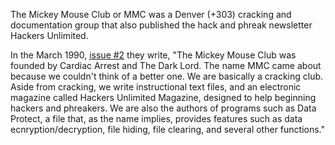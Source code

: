 The Mickey Mouse Club or MMC was a Denver (+303) cracking and documentation group that also published the hack and phreak newsletter Hackers Unlimited. 

In the March 1990, [issue #2](/f/b02672a) they write, "The Mickey Mouse Club was founded by Cardiac Arrest and The Dark Lord. The name MMC came about because we couldn't think of a better one. We are basically a cracking club. Aside from cracking, we write instructional text files, and an electronic magazine called Hackers Unlimited Magazine, designed to help beginning hackers and phreakers. We are also the authors of programs such as Data Protect, a file that, as the name implies, provides features such as data ecnryption/decryption, file hiding, file clearing, and several other functions."